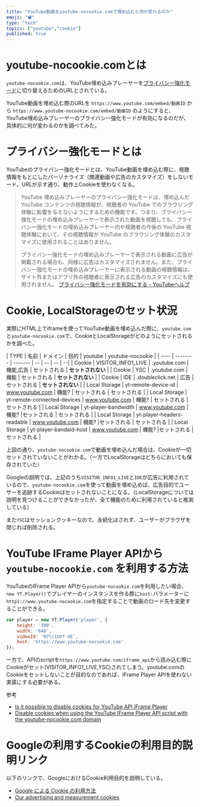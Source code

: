 ```yaml
---
title: "YouTube動画をyoutube-nocookie.comで埋め込むと何が変わるのか"
emoji: "📽️"
type: "tech"
topics: ["youtube","cookie"]
published: true
---
```

# youtube-nocookie.comとは

`youtube-nocookie.com`は、YouTube埋め込みプレーヤーを[プライバシー強化モード](https://support.google.com/youtube/answer/171780?hl=ja#zippy=%2C%E3%83%97%E3%83%A9%E3%82%A4%E3%83%90%E3%82%B7%E3%83%BC%E5%BC%B7%E5%8C%96%E3%83%A2%E3%83%BC%E3%83%89%E3%82%92%E6%9C%89%E5%8A%B9%E3%81%AB%E3%81%99%E3%82%8B)に切り替えるためのURLとされている。

YouTube動画を埋め込む際のURLを `https://www.youtube.com/embed/動画ID` から `https://www.youtube-nocookie.com/embed/動画ID` のようにすると、YouTube埋め込みプレーヤーのプライバシー強化モードが有効になるのだが、具体的に何が変わるのかを調べてみた。

# プライバシー強化モードとは

YouTubeのプライバシー強化モードとは、YouTube動画を埋め込む際に、視聴情報をもとにしたパーソナライズ（関連動画や広告のカスタマイズ）をしないモード。URLが示す通り、動作上Cookieを使わなくなる。


> YouTube 埋め込みプレーヤーのプライバシー強化モードは、埋め込んだ YouTube コンテンツの視聴情報が、視聴者の YouTube でのブラウジング体験に影響を与えないようにするための機能です。つまり、プライバシー強化モードの埋め込みプレーヤーで表示された動画を視聴しても、プライバシー強化モードの埋め込みプレーヤー内や視聴者の今後の YouTube 視聴体験において、その視聴情報が YouTube のブラウジング体験のカスタマイズに使用されることはありません。
> 
> プライバシー強化モードの埋め込みプレーヤーで表示される動画に広告が掲載される場合も、同様に広告はカスタマイズされません。また、プライバシー強化モードの埋め込みプレーヤーに表示される動画の視聴情報は、サイト外またはアプリ外の視聴者に表示される広告のカスタマイズにも使用されません。
[プライバシー強化モードを有効にする - YouTubeヘルプ](https://support.google.com/youtube/answer/171780?hl=ja#zippy=%2C%E3%83%97%E3%83%A9%E3%82%A4%E3%83%90%E3%82%B7%E3%83%BC%E5%BC%B7%E5%8C%96%E3%83%A2%E3%83%BC%E3%83%89%E3%82%92%E6%9C%89%E5%8A%B9%E3%81%AB%E3%81%99%E3%82%8B)

# Cookie, LocalStorageのセット状況

実際にHTML上でiframeを使ってYouTube動画を埋め込んだ際に、`youtube.com`と`youtube-nocookie.com`で、CookieとLocalStorageがどのようにセットされるかを調べた。

| TYPE | 名前 | ドメイン | 目的 | youtube | youtube-nocookie |
| ---- | -------- | ------- | -- | -- | -- | --|
| Cookie | VISITOR_INFO1_LIVE | .youtube.com | 機能,広告 | セットされる | **セットされない** |
| Cookie | YSC | .youtube.com | 機能 | セットされる | **セットされない** |
| Cookie | IDE | .doubleclick.net | 広告 | セットされる | **セットされない** |
| Local Storage | yt-remote-device-id | www.youtube.com | 機能? | セットされる | セットされる |
| Local Storage | yt-remote-connected-devices | www.youtube.com | 機能? | セットされる | セットされる |
| Local Storage | yt-player-bandwidth | www.youtube.com | 機能? |セットされる | セットされる |
| Local Storage | yt-player-headers-readable | www.youtube.com | 機能? |セットされる | セットされる |
| Local Storage | yt-player-bandaid-host | www.youtube.com | 機能? |セットされる | セットされる |

上図の通り、`youtube-nocookie.com`で動画を埋め込んだ場合は、Cookieが一切セットされていないことがわかる。（一方でLocalStorageはどちらにおいても保存されていた）

Googleの説明では、上記のうち`VISITOR_INFO1_LIVE`と`IDE`が広告に利用されているので、`youtube-nocookie.com`を使って動画を埋め込めば、広告目的でユーザーを追跡するCookieはセットされないことになる。（LocalStorageについては説明を見つけることができなかったが、全て機能のために利用されていると推測している）

また`YSC`はセッションクッキーなので、永続化はされず、ユーザーがブラウザを閉じれば削除される。

# YouTube IFrame Player APIから `youtube-nocookie.com` を利用する方法

YouTubeのIFrame Player APIから`youtube-nocookie.com`を利用したい場合、`new YT.Player()`でプレイヤーのインスタンスを作る際に`host:`パラメーターに`https://www.youtube-nocookie.com`を指定することで動画のロード先を変更することができる。

```javascript
var player = new YT.Player('player', {
    height: '390',
    width: '640',
    videoId: 'M7lc1UVf-VE',
    host: 'https://www.youtube-nocookie.com'
});
```

一方で、APIのscriptを`https://www.youtube.com/iframe_api`から読み込む際にCookieがセット(VISITOR_INFO1_LIVE,YSC)されてしまう。youtube.comのCookieをセットしないことが目的なのであれば、IFrame Player APIを使わない実装にする必要がある。

参考
- [Is it possible to disable cookies for YouTube API iFrame Player](https://stackoverflow.com/a/50235669/992937)
- [Disable cookies when using the YouTube IFrame Player API script with the youtube-nocookie.com domain](https://stackoverflow.com/questions/63792338/disable-cookies-when-using-the-youtube-iframe-player-api-script-with-the-youtube)

# Googleの利用するCookieの利用目的説明リンク

以下のリンクで、GoogleにおけるCookie利用目的を説明している。

- [Google による Cookie の利用方法](https://policies.google.com/technologies/cookies)
- [Our advertising and measurement cookies](https://business.safety.google/adscookies/)
